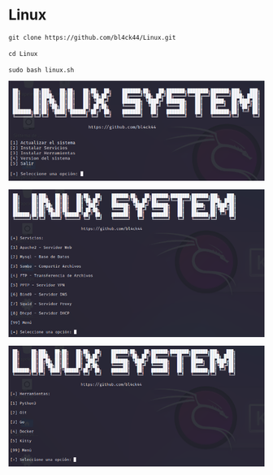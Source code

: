 # Linux


```
git clone https://github.com/bl4ck44/Linux.git

cd Linux

sudo bash linux.sh
```

![Muestra1](Img/muestra1.png)

![Muestra2](Img/muestra2.png)

![Muestra3](Img/muestra3.png)
